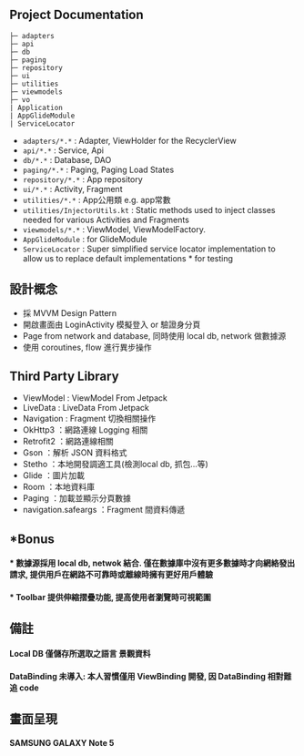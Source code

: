 ##   Project Documentation

    ├─ adapters
    ├─ api
    ├─ db
    ├─ paging
    ├─ repository
    ├─ ui
    ├─ utilities
    ├─ viewmodels
    ├─ vo
    | Application
    | AppGlideModule
    | ServiceLocator

* `adapters/*.*` : Adapter, ViewHolder for the RecyclerView
* `api/*.*` : Service, Api
* `db/*.*` : Database, DAO
* `paging/*.*` : Paging, Paging Load States
* `repository/*.*` : App repository
* `ui/*.*` : Activity, Fragment
* `utilities/*.*` : App公用類 e.g. app常數
* `utilities/InjectorUtils.kt` : Static methods used to inject classes needed for various Activities and Fragments
* `viewmodels/*.*` : ViewModel, ViewModelFactory.
* `AppGlideModule` : for GlideModule
* `ServiceLocator` : Super simplified service locator implementation to allow us to replace default implementations * for testing


##  設計概念

* 採 MVVM Design Pattern
* 開啟畫面由 LoginActivity 模擬登入 or 驗證身分頁
* Page from network and database, 同時使用 local db, network 做數據源
* 使用 coroutines, flow 進行異步操作



##  Third Party Library

* ViewModel : ViewModel From Jetpack
* LiveData : LiveData From Jetpack
* Navigation : Fragment 切換相關操作
* OkHttp3 ：網路連線 Logging 相關
* Retrofit2 ：網路連線相關
* Gson ：解析 JSON 資料格式
* Stetho ：本地開發調適工具(檢測local db, 抓包...等)
* Glide ：圖片加載
* Room ：本地資料庫
* Paging ：加載並顯示分頁數據
* navigation.safeargs ：Fragment 間資料傳遞

##  *Bonus
#### * 數據源採用 local db, netwok 結合. 僅在數據庫中沒有更多數據時才向網絡發出請求, 提供用戶在網路不可靠時或離線時擁有更好用戶體驗
#### * Toolbar 提供伸縮摺疊功能, 提高使用者瀏覽時可視範圍

##  備註
#### Local DB 僅儲存所選取之語言 景觀資料
#### DataBinding 未導入: 本人習慣僅用 ViewBinding 開發, 因 DataBinding 相對難追 code

##  畫面呈現

#### SAMSUNG GALAXY Note 5
